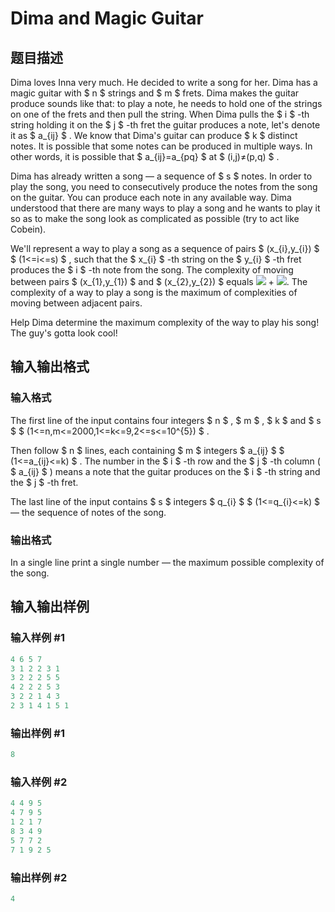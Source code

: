 # Dima and Magic Guitar

## 题目描述

Dima loves Inna very much. He decided to write a song for her. Dima has a magic guitar with $ n $ strings and $ m $ frets. Dima makes the guitar produce sounds like that: to play a note, he needs to hold one of the strings on one of the frets and then pull the string. When Dima pulls the $ i $ -th string holding it on the $ j $ -th fret the guitar produces a note, let's denote it as $ a_{ij} $ . We know that Dima's guitar can produce $ k $ distinct notes. It is possible that some notes can be produced in multiple ways. In other words, it is possible that $ a_{ij}=a_{pq} $ at $ (i,j)≠(p,q) $ .

Dima has already written a song — a sequence of $ s $ notes. In order to play the song, you need to consecutively produce the notes from the song on the guitar. You can produce each note in any available way. Dima understood that there are many ways to play a song and he wants to play it so as to make the song look as complicated as possible (try to act like Cobein).

We'll represent a way to play a song as a sequence of pairs $ (x_{i},y_{i}) $ $ (1<=i<=s) $ , such that the $ x_{i} $ -th string on the $ y_{i} $ -th fret produces the $ i $ -th note from the song. The complexity of moving between pairs $ (x_{1},y_{1}) $ and $ (x_{2},y_{2}) $ equals ![](https://cdn.luogu.com.cn/upload/vjudge_pic/CF366E/129d9e481d290acfa8db6ee14b7e888ae0d5095a.png) + ![](https://cdn.luogu.com.cn/upload/vjudge_pic/CF366E/0b7383bdbf6df32e7843f9a60054de19cedafc98.png). The complexity of a way to play a song is the maximum of complexities of moving between adjacent pairs.

Help Dima determine the maximum complexity of the way to play his song! The guy's gotta look cool!

## 输入输出格式

### 输入格式

The first line of the input contains four integers $ n $ , $ m $ , $ k $ and $ s $ $ (1<=n,m<=2000,1<=k<=9,2<=s<=10^{5}) $ .

Then follow $ n $ lines, each containing $ m $ integers $ a_{ij} $ $ (1<=a_{ij}<=k) $ . The number in the $ i $ -th row and the $ j $ -th column ( $ a_{ij} $ ) means a note that the guitar produces on the $ i $ -th string and the $ j $ -th fret.

The last line of the input contains $ s $ integers $ q_{i} $ $ (1<=q_{i}<=k) $ — the sequence of notes of the song.

### 输出格式

In a single line print a single number — the maximum possible complexity of the song.

## 输入输出样例

### 输入样例 #1

```cpp
4 6 5 7
3 1 2 2 3 1
3 2 2 2 5 5
4 2 2 2 5 3
3 2 2 1 4 3
2 3 1 4 1 5 1

```
### 输出样例 #1

```cpp
8

```
### 输入样例 #2

```cpp
4 4 9 5
4 7 9 5
1 2 1 7
8 3 4 9
5 7 7 2
7 1 9 2 5

```
### 输出样例 #2

```cpp
4

```
